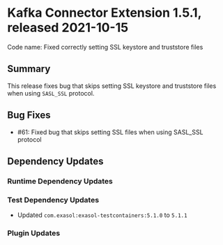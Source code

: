 # Kafka Connector Extension 1.5.1, released 2021-10-15

Code name: Fixed correctly setting SSL keystore and truststore files

## Summary

This release fixes bug that skips setting SSL keystore and truststore files when using `SASL_SSL` protocol.

## Bug Fixes

* #61: Fixed bug that skips setting SSL files when using SASL_SSL protocol

## Dependency Updates

### Runtime Dependency Updates

### Test Dependency Updates

* Updated `com.exasol:exasol-testcontainers:5.1.0` to `5.1.1`

### Plugin Updates
